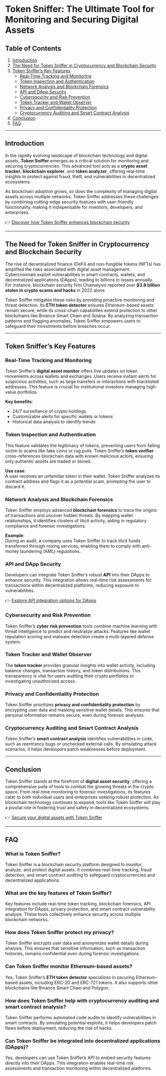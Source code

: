 # Token Sniffer: The Ultimate Tool for Monitoring and Securing Digital Assets

## Table of Contents
1. [Introduction](#introduction)  
2. [The Need for Token Sniffer in Cryptocurrency and Blockchain Security](#the-need-for-token-sniffer-in-cryptocurrency-and-blockchain-security)  
3. [Token Sniffer’s Key Features](#token-sniffers-key-features)  
   - [Real-Time Tracking and Monitoring](#real-time-tracking-and-monitoring)  
   - [Token Inspection and Authentication](#token-inspection-and-authentication)  
   - [Network Analysis and Blockchain Forensics](#network-analysis-and-blockchain-forensics)  
   - [API and DApp Security](#api-and-dapp-security)  
   - [Cybersecurity and Risk Prevention](#cybersecurity-and-risk-prevention)  
   - [Token Tracker and Wallet Observer](#token-tracker-and-wallet-observer)  
   - [Privacy and Confidentiality Protection](#privacy-and-confidentiality-protection)  
   - [Cryptocurrency Auditing and Smart Contract Analysis](#cryptocurrency-auditing-and-smart-contract-analysis)  
4. [Conclusion](#conclusion)  
5. [FAQ](#faq)  

---

## Introduction

In the rapidly evolving landscape of blockchain technology and digital assets, **Token Sniffer** emerges as a critical solution for monitoring and securing cryptocurrencies. This advanced tool acts as a **crypto asset tracker**, **blockchain explorer**, and **token analyzer**, offering real-time insights to protect against fraud, theft, and vulnerabilities in decentralized ecosystems.  

As blockchain adoption grows, so does the complexity of managing digital assets across multiple networks. Token Sniffer addresses these challenges by combining cutting-edge security features with user-friendly functionality, making it indispensable for investors, developers, and enterprises.  

👉 [Discover how Token Sniffer enhances blockchain security](https://bit.ly/okx-bonus)  

---

## The Need for Token Sniffer in Cryptocurrency and Blockchain Security

The rise of decentralized finance (DeFi) and non-fungible tokens (NFTs) has amplified the risks associated with digital asset management. Cybercriminals exploit vulnerabilities in smart contracts, wallets, and decentralized applications (DApps), leading to billions in losses annually. For instance, blockchain security firm Chainalysis reported over **$3.8 billion stolen in crypto scams and hacks** in 2022 alone.  

Token Sniffer mitigates these risks by providing proactive monitoring and threat detection. Its **ETH token detector** ensures Ethereum-based assets remain secure, while its cross-chain capabilities extend protection to other blockchains like Binance Smart Chain and Solana. By analyzing transaction patterns and flagging anomalies, Token Sniffer empowers users to safeguard their investments before breaches occur.  

---

## Token Sniffer’s Key Features

### Real-Time Tracking and Monitoring  
Token Sniffer’s **digital asset monitor** offers live updates on token movements across wallets and exchanges. Users receive instant alerts for suspicious activities, such as large transfers or interactions with blacklisted addresses. This feature is crucial for institutional investors managing high-value portfolios.  

**Key benefits**:  
- 24/7 surveillance of crypto holdings  
- Customizable alerts for specific wallets or tokens  
- Historical data analysis to identify trends  

### Token Inspection and Authentication  
This feature validates the legitimacy of tokens, preventing users from falling victim to scams like fake coins or rug pulls. Token Sniffer’s **token verifier** cross-references blockchain data with known malicious actors, ensuring only authentic assets are traded or stored.  

**Use case**:  
A user receives an unfamiliar token in their wallet. Token Sniffer analyzes its contract address and flags it as a potential scam, prompting the user to discard it.  

### Network Analysis and Blockchain Forensics  
Token Sniffer employs advanced **blockchain forensics** to trace the origins of transactions and uncover hidden threats. By mapping wallet relationships, it identifies clusters of illicit activity, aiding in regulatory compliance and forensic investigations.  

**Example**:  
During an audit, a company uses Token Sniffer to track illicit funds transferred through mixing services, enabling them to comply with anti-money laundering (AML) regulations.  

### API and DApp Security  
Developers can integrate Token Sniffer’s robust **API** into their DApps to enhance security. This integration allows real-time risk assessments for transactions within decentralized platforms, reducing exposure to vulnerabilities.  

👉 [Explore API integration options for DApps](https://bit.ly/okx-bonus)  

### Cybersecurity and Risk Prevention  
Token Sniffer’s **cyber risk prevention** tools combine machine learning with threat intelligence to predict and neutralize attacks. Features like wallet reputation scoring and malware detection create a multi-layered defense system.  

### Token Tracker and Wallet Observer  
The **token tracker** provides granular insights into wallet activity, including balance changes, transaction history, and token distributions. This transparency is vital for users auditing their crypto portfolios or investigating unauthorized access.  

### Privacy and Confidentiality Protection  
Token Sniffer prioritizes **privacy and confidentiality protection** by encrypting user data and masking sensitive wallet details. This ensures that personal information remains secure, even during forensic analyses.  

### Cryptocurrency Auditing and Smart Contract Analysis  
Token Sniffer’s **smart contract analysis** identifies vulnerabilities in code, such as reentrancy bugs or unchecked external calls. By simulating attack scenarios, it helps developers patch weaknesses before deployment.  

---

## Conclusion  

Token Sniffer stands at the forefront of **digital asset security**, offering a comprehensive suite of tools to combat the growing threats in the crypto space. From real-time monitoring to forensic investigations, its features cater to both individual users and enterprises seeking robust protection. As blockchain technology continues to expand, tools like Token Sniffer will play a pivotal role in fostering trust and safety in decentralized ecosystems.  

👉 [Secure your digital assets with Token Sniffer](https://bit.ly/okx-bonus)  

---

## FAQ  

### What is Token Sniffer?  
Token Sniffer is a blockchain security platform designed to monitor, analyze, and protect digital assets. It combines real-time tracking, fraud detection, and smart contract auditing to safeguard cryptocurrencies and decentralized applications.  

### What are the key features of Token Sniffer?  
Key features include real-time token tracking, blockchain forensics, API integration for DApps, privacy protection, and smart contract vulnerability analysis. These tools collectively enhance security across multiple blockchain networks.  

### How does Token Sniffer protect my privacy?  
Token Sniffer encrypts user data and anonymizes wallet details during analysis. This ensures that sensitive information, such as transaction histories, remains confidential even during forensic investigations.  

### Can Token Sniffer monitor Ethereum-based assets?  
Yes, Token Sniffer’s **ETH token detector** specializes in securing Ethereum-based assets, including ERC-20 and ERC-721 tokens. It also supports other blockchains like Binance Smart Chain and Polygon.  

### How does Token Sniffer help with cryptocurrency auditing and smart contract analysis?  
Token Sniffer performs automated code audits to identify vulnerabilities in smart contracts. By simulating potential exploits, it helps developers patch flaws before deployment, reducing the risk of hacks.  

### Can Token Sniffer be integrated into decentralized applications (DApps)?  
Yes, developers can use Token Sniffer’s API to embed security features directly into their DApps. This integration enables real-time risk assessments and transaction monitoring within decentralized platforms.